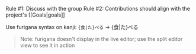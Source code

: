 Rule #1: Discuss with the group
Rule #2: Contributions should align with the project's [[Goals|goals]]

Use furigana syntax on kanji:
`{食|た}べる`  → {食|た}べる

> Note: furigana doesn't display in the live editor; use the split editor view to see it in action

